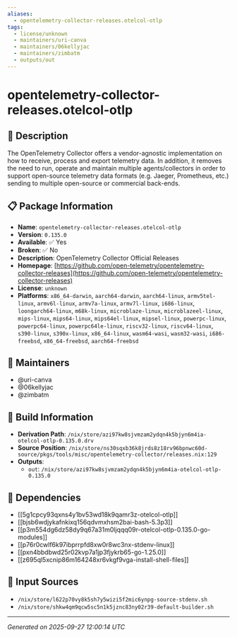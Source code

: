 ```yaml
---
aliases:
  - opentelemetry-collector-releases.otelcol-otlp
tags:
  - license/unknown
  - maintainers/uri-canva
  - maintainers/06kellyjac
  - maintainers/zimbatm
  - outputs/out
---
```


# opentelemetry-collector-releases.otelcol-otlp

## 📝 Description

The OpenTelemetry Collector offers a vendor-agnostic implementation on how
to receive, process and export telemetry data. In addition, it removes the
need to run, operate and maintain multiple agents/collectors in order to
support open-source telemetry data formats (e.g. Jaeger, Prometheus, etc.)
sending to multiple open-source or commercial back-ends.


## 📋 Package Information

- **Name**: `opentelemetry-collector-releases.otelcol-otlp`
- **Version**: `0.135.0`
- **Available**: ✅ Yes
- **Broken**: ✅ No
- **Description**: OpenTelemetry Collector Official Releases
- **Homepage**: [https://github.com/open-telemetry/opentelemetry-collector-releases](https://github.com/open-telemetry/opentelemetry-collector-releases)
- **License**: `unknown`
- **Platforms**: `x86_64-darwin`, `aarch64-darwin`, `aarch64-linux`, `armv5tel-linux`, `armv6l-linux`, `armv7a-linux`, `armv7l-linux`, `i686-linux`, `loongarch64-linux`, `m68k-linux`, `microblaze-linux`, `microblazeel-linux`, `mips-linux`, `mips64-linux`, `mips64el-linux`, `mipsel-linux`, `powerpc-linux`, `powerpc64-linux`, `powerpc64le-linux`, `riscv32-linux`, `riscv64-linux`, `s390-linux`, `s390x-linux`, `x86_64-linux`, `wasm64-wasi`, `wasm32-wasi`, `i686-freebsd`, `x86_64-freebsd`, `aarch64-freebsd`
## 👥 Maintainers

- @uri-canva
- @06kellyjac
- @zimbatm


## 🔧 Build Information

- **Derivation Path**: `/nix/store/azi97kw8sjvmzam2ydqn4k5bjyn6m4ia-otelcol-otlp-0.135.0.drv`
- **Source Position**: `/nix/store/ns30sqxb36k8jrds8z18rv96bpnwc60d-source/pkgs/tools/misc/opentelemetry-collector/releases.nix:129`
- **Outputs**:
  - `out`:  `/nix/store/azi97kw8sjvmzam2ydqn4k5bjyn6m4ia-otelcol-otlp-0.135.0`

## 🔗 Dependencies

- [[5g1cpcy93qxns4y1bv53wd18k9qamr3z-otelcol-otlp]]
- [[bjsb6wdjykafnkixq156qdvmxhsm2bai-bash-5.3p3]]
- [[p3m554dg6dz58dy9q67a31m0ljqqq09r-otelcol-otlp-0.135.0-go-modules]]
- [[p76r0cwlf6k97ibprrpfd8xw0r8wc3nx-stdenv-linux]]
- [[pxn4bbdbwd25r02kvp7a1jp3fjykrb65-go-1.25.0]]
- [[z695ql5xcnip86m164248xr6vkgf9vga-install-shell-files]]

## 📁 Input Sources

- `/nix/store/l622p70vy8k5sh7y5wizi5f2mic6ynpg-source-stdenv.sh`
- `/nix/store/shkw4qm9qcw5sc5n1k5jznc83ny02r39-default-builder.sh`

---
*Generated on 2025-09-27 12:00:14 UTC*
